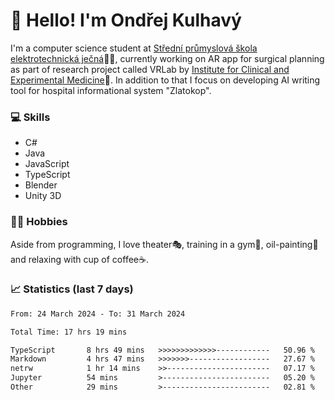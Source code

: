 # 👋 Hello! I'm Ondřej Kulhavý

I'm a computer science student at [Střední průmyslová škola elektrotechnická ječná](https://www.spsejecna.cz/)👨‍🎓, currently working on AR app for surgical planning as part of research project called VRLab by [Institute for Clinical and Experimental Medicine](https://www.ikem.cz/en/)🏥.
In addition to that I focus on developing AI writing tool for hospital informational system "Zlatokop".

### 💻 Skills
- C#
- Java
- JavaScript
- TypeScript
- Blender
- Unity 3D

### 🏋️‍♂️ Hobbies

Aside from programming, I love theater🎭, training in a gym💪, oil-painting🎨 and relaxing with cup of coffee☕.
### 📈 Statistics (last 7 days)
<!--START_SECTION:waka-->

```txt
From: 24 March 2024 - To: 31 March 2024

Total Time: 17 hrs 19 mins

TypeScript       8 hrs 49 mins   >>>>>>>>>>>>>------------   50.96 %
Markdown         4 hrs 47 mins   >>>>>>>------------------   27.67 %
netrw            1 hr 14 mins    >>-----------------------   07.17 %
Jupyter          54 mins         >------------------------   05.20 %
Other            29 mins         >------------------------   02.81 %
```

<!--END_SECTION:waka-->



